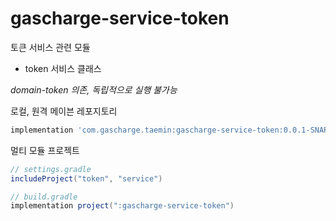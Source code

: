 # gascharge-service-token

토큰 서비스 관련 모듈

* token 서비스 클래스

*domain-token 의존, 독립적으로 실행 불가능*

로컬, 원격 메이븐 레포지토리
```groovy
implementation 'com.gascharge.taemin:gascharge-service-token:0.0.1-SNAPSHOT'
```

멀티 모듈 프로젝트
```groovy
// settings.gradle
includeProject("token", "service")
```
```groovy
// build.gradle
implementation project(":gascharge-service-token")
```